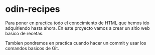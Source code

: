 # odin-recipes

Para poner en practica todo el conocimiento de HTML que hemos ido adquiriendo hasta ahora.
En este proyecto vamos a crear un sitio web basico de recetas.

Tambien pondremos en practica cuando hacer un commit y usar los comandos basicos de Git.